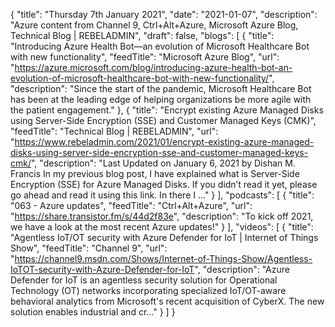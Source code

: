 {
  "title": "Thursday 7th January 2021",
  "date": "2021-01-07",
  "description": "Azure content from Channel 9, Ctrl+Alt+Azure, Microsoft Azure Blog, Technical Blog | REBELADMIN",
  "draft": false,
  "blogs": [
    {
      "title": "Introducing Azure Health Bot—an evolution of Microsoft Healthcare Bot with new functionality",
      "feedTitle": "Microsoft Azure Blog",
      "url": "https://azure.microsoft.com/blog/introducing-azure-health-bot-an-evolution-of-microsoft-healthcare-bot-with-new-functionality/",
      "description": "Since the start of the pandemic, Microsoft Healthcare Bot has been at the leading edge of helping organizations be more agile with the patient engagement."
    },
    {
      "title": "Encrypt existing Azure Managed Disks using Server-Side Encryption (SSE) and Customer Managed Keys (CMK)",
      "feedTitle": "Technical Blog | REBELADMIN",
      "url": "https://www.rebeladmin.com/2021/01/encrypt-existing-azure-managed-disks-using-server-side-encryption-sse-and-customer-managed-keys-cmk/",
      "description": "Last Updated on January 6, 2021 by Dishan M. Francis In my previous blog post, I have explained what is Server-Side Encryption (SSE) for Azure Managed Disks. If you didn’t read it yet, please go ahead and read it using this link. In there I ..."
    }
  ],
  "podcasts": [
    {
      "title": "063 - Azure updates",
      "feedTitle": "Ctrl+Alt+Azure",
      "url": "https://share.transistor.fm/s/44d2f83e",
      "description": "To kick off 2021, we have a look at the most recent Azure updates!"
    }
  ],
  "videos": [
    {
      "title": "Agentless IoT/OT security with Azure Defender for IoT | Internet of Things Show",
      "feedTitle": "Channel 9",
      "url": "https://channel9.msdn.com/Shows/Internet-of-Things-Show/Agentless-IoTOT-security-with-Azure-Defender-for-IoT",
      "description": "Azure Defender for IoT is an agentless security solution for Operational Technology (OT) networks incorporating specialized IoT/OT-aware behavioral analytics from Microsoft's recent acquisition of CyberX. The new solution enables industrial and cr..."
    }
  ]
}